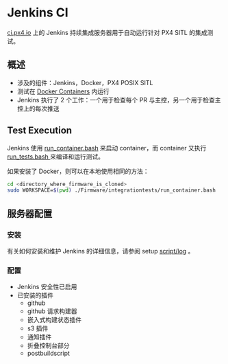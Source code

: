 # Jenkins CI

[ci.px4.io](http://ci.px4.io/) 上的 Jenkins 持续集成服务器用于自动运行针对 PX4 SITL 的集成测试。

## 概述

- 涉及的组件：Jenkins，Docker，PX4 POSIX SITL
- 测试在 [Docker Containers](../test_and_ci/docker.md) 内运行
- Jenkins 执行了 2 个工作：一个用于检查每个 PR 与主控，另一个用于检查主控上的每次推送

## Test Execution

Jenkins 使用 [run_container.bash](https://github.com/PX4/Firmware/blob/master/integrationtests/run_container.bash) 来启动 container，而 container 又执行 [ run_tests.bash ](https://github.com/PX4/Firmware/blob/master/integrationtests/run_tests.bash) 来编译和运行测试。

如果安装了 Docker，则可以在本地使用相同的方法：

```sh
cd <directory_where_firmware_is_cloned>
sudo WORKSPACE=$(pwd) ./Firmware/integrationtests/run_container.bash
```

## 服务器配置

### 安装

有关如何安装和维护 Jenkins 的详细信息，请参阅 setup [script/log](https://github.com/PX4/containers/tree/master/scripts/jenkins) 。

### 配置

- Jenkins 安全性已启用
- 已安装的插件 
    - github
    - github 请求构建器
    - 嵌入式构建状态插件
    - s3 插件
    - 通知插件
    - 折叠控制台部分
    - postbuildscript
